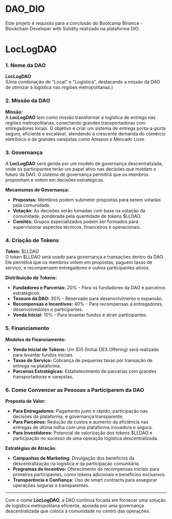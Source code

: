 # DAO_DIO
Este projeto é requisito para a conclusão do Bootcamp Binance - Blockchain Developer with Solidity realizado na plataforma DIO.

# LocLogDAO

### 1. Nome da DAO

**LocLogDAO**  
(Uma combinação de "Local" e "Logística", destacando a missão da DAO de otimizar a logística nas regiões metropolitanas.)

### 2. Missão da DAO

**Missão:**  
A **LocLogDAO** tem como missão transformar a logística de entrega nas regiões metropolitanas, conectando grandes transportadoras com entregadores locais. O objetivo é criar um sistema de entrega porta-a-porta seguro, eficiente e escalável, atendendo à crescente demanda do comércio eletrônico e de grandes varejistas como Amazon e Mercado Livre.

### 3. Governança

A **LocLogDAO** será gerida por um modelo de governança descentralizada, onde os participantes terão um papel ativo nas decisões que moldam o futuro da DAO. O sistema de governança permitirá que os membros proponham e votem em decisões estratégicas.

**Mecanismos de Governança:**

- **Propostas:** Membros podem submeter propostas para serem votadas pela comunidade.
- **Votação:** As decisões serão tomadas com base na votação da comunidade, ponderada pela quantidade de tokens $LLDAO.
- **Comitês:** Grupos especializados podem ser formados para supervisionar aspectos técnicos, financeiros e operacionais.

### 4. Criação de Tokens

**Token:** $LLDAO  
O token $LLDAO será usado para governança e transações dentro da DAO. Ele permitirá que os membros votem em propostas, paguem taxas de serviço, e recompensem entregadores e outros participantes ativos.

**Distribuição de Tokens:**

- **Fundadores e Parcerias:** 20% - Para os fundadores da DAO e parceiros estratégicos.
- **Tesouro da DAO:** 30% - Reservado para desenvolvimento e expansão.
- **Recompensas e Incentivos:** 40% - Para recompensas a entregadores, desenvolvedores e participantes.
- **Venda Inicial:** 10% - Para levantar fundos e atrair participantes.

### 5. Financiamento

**Modelos de Financiamento:**

- **Venda Inicial de Tokens:** Um IDO (Initial DEX Offering) será realizado para levantar fundos iniciais.
- **Taxas de Serviço:** Cobrança de pequenas taxas por transação de entrega na plataforma.
- **Parcerias Estratégicas:** Estabelecimento de parcerias com grandes transportadoras e varejistas.

### 6. Como Convencer as Pessoas a Participarem da DAO

**Proposta de Valor:**

- **Para Entregadores:** Pagamento justo e rápido, participação nas decisões da plataforma, e governança transparente.
- **Para Parceiros:** Redução de custos e aumento da eficiência nas entregas de última milha com uma plataforma inovadora e segura.
- **Para Investidores:** Potencial de valorização dos tokens $LLDAO e participação no sucesso de uma operação logística descentralizada.

**Estratégias de Atração:**

- **Campanhas de Marketing:** Divulgação dos benefícios da descentralização na logística e da participação comunitária.
- **Programas de Incentivo:** Oferecimento de recompensas iniciais para primeiros participantes, como tokens adicionais e benefícios exclusivos.
- **Transparência e Confiança:** Uso de smart contracts para assegurar operações seguras e transparentes.

---

Com o nome **LocLogDAO**, a DAO continua focada em fornecer uma solução de logística metropolitana eficiente, apoiada por uma governança descentralizada que coloca a comunidade no centro das operações.
